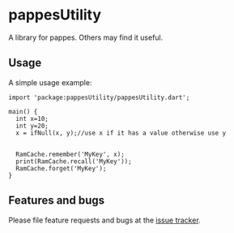 # pappesUtility

A library for pappes.   Others may find it useful.

## Usage

A simple usage example:

    import 'package:pappesUtility/pappesUtility.dart';

    main() {
      int x=10;
      int y=20;
      x = ifNull(x, y);//use x if it has a value otherwise use y
      
      
      RamCache.remember('MyKey', x);
      print(RamCache.recall('MyKey'));
      RamCache.forget('MyKey');
    }

## Features and bugs

Please file feature requests and bugs at the [issue tracker][tracker].

[tracker]: https://github.com/pappes/aarvark/issues
